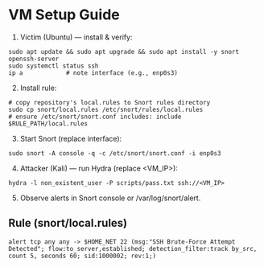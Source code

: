 # VM Setup Guide
1. Victim (Ubuntu) — install &amp; verify:
```
sudo apt update && sudo apt upgrade && sudo apt install -y snort openssh-server
sudo systemctl status ssh
ip a            # note interface (e.g., enp0s3)
```

2. Install rule:
```
# copy repository's local.rules to Snort rules directory
sudo cp snort/local.rules /etc/snort/rules/local.rules
# ensure /etc/snort/snort.conf includes: include $RULE_PATH/local.rules
```

3. Start Snort (replace interface):
```
sudo snort -A console -q -c /etc/snort/snort.conf -i enp0s3
```

4. Attacker (Kali) — run Hydra (replace <VM_IP>):
```
hydra -l non_existent_user -P scripts/pass.txt ssh://<VM_IP>
```

5. Observe alerts in Snort console or /var/log/snort/alert.

## Rule (snort/local.rules)
```
alert tcp any any -> $HOME_NET 22 (msg:"SSH Brute-Force Attempt Detected"; flow:to_server,established; detection_filter:track by_src, count 5, seconds 60; sid:1000002; rev:1;)
```